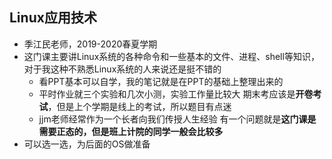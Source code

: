## Linux应用技术

- 季江民老师，2019-2020春夏学期
- 这门课主要讲Linux系统的各种命令和一些基本的文件、进程、shell等知识，对于我这种不熟悉Linux系统的人来说还是挺不错的 
  - 看PPT基本可以自学，我的笔记就是在PPT的基础上整理出来的 
  - 平时作业就三个实验和几次小测，实验工作量比较大 期末考应该是**开卷考试**，但是上个学期是线上的考试，所以题目有点迷 
  - jjm老师经常作为一个长者向我们传授人生经验 有一个问题就是**这门课是需要正态的，但是班上计院的同学一般会比较多**
- 可以选一选，为后面的OS做准备